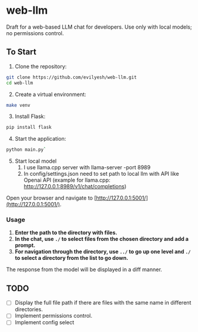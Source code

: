 # web-llm

Draft for a web-based LLM chat for developers. Use only with local models; no permissions control.

## To Start

1. Clone the repository:
```bash
git clone https://github.com/evilyesh/web-llm.git
cd web-llm
```
2. Create a virtual environment: 
```bash
make venv
```
3. Install Flask: 
```bash
pip install flask
```
4. Start the application: 
```bash
python main.py`
```
5. Start local model
   1. I use llama.cpp server with llama-server -port 8989
   2. In config/settings.json need to set path to local llm with API like Openai API (example for llama.cpp: http://127.0.0.1:8989/v1/chat/completions) 

Open your browser and navigate to [http://127.0.0.1:5001/](http://127.0.0.1:5001/).

### Usage

1. **Enter the path to the directory with files.**
2. **In the chat, use `./` to select files from the chosen directory and add a prompt.**
3. **For navigation through the directory, use `../` to go up one level and `./` to select a directory from the list to go down.**

The response from the model will be displayed in a diff manner.

## TODO

- [ ] Display the full file path if there are files with the same name in different directories.
- [ ] Implement permissions control.
- [ ] Implement config select
